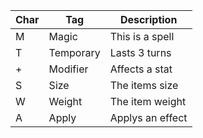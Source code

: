 |  Char  |   Tag   |    Description    |
|--------|---------|-------------------|
|    M   |  Magic  |  This is a spell  |
|    T   |Temporary|   Lasts 3 turns   |
|    +   | Modifier|   Affects a stat  |
|    S   |  Size   |   The items size  |
|    W   |  Weight |  The item weight  |
|    A   |  Apply  |  Applys an effect |
